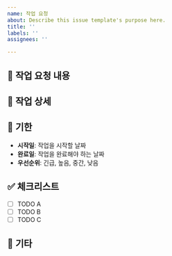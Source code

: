 ```yaml
---
name: 작업 요청
about: Describe this issue template's purpose here.
title: ''
labels: ''
assignees: ''

---
```


## 📄 작업 요청 내용

<!--- 요청하신 작업의 요약 내용을 작성해 주세요. -->

## 📝 작업 상세

<!--- 작업에 대한 상세 설명을 작성해 주세요. -->

## 📆 기한

<!--- 작업 완료를 원하는 기한이나 우선순위를 명시해 주세요. -->

- **시작일**: 작업을 시작할 날짜
- **완료일**: 작업을 완료해야 하는 날짜
- **우선순위**: 긴급, 높음, 중간, 낮음

## ✅ 체크리스트

- [ ] TODO A
- [ ] TODO B
- [ ] TODO C

## 📍 기타

<!--- 추가적으로 필요한 정보나 특이사항이 있다면 적어주세요. -->
